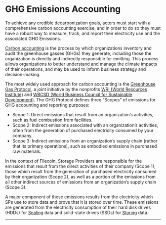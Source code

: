 # GHG Emissions Accounting

To achieve any credible decarbonization goals, actors must start with a comprehensive carbon accounting exercise, and in order to do so they must have a robust way to measure, track, and report their electricity use and the associated GHG Emissions.

[Carbon accounting](https://en.wikipedia.org/wiki/Carbon\_accounting) is the process by which organizations inventory and audit the greenhouse gasses (GHGs) they generate, including those the organization is directly and indirectly responsible for emitting. This process allows organizations to better understand and manage the climate impacts of their operations, and may be used to inform business strategy and decision-making.

The most widely used approach for carbon accounting is the [Greenhouse Gas Protocol](https://ghgprotocol.org/), a joint initiative by the nonprofits [WRI (World Resources Institute)](https://www.wri.org/) and [WBCSD (World Business Council for Sustainable Development)](https://www.wbcsd.org/). The GHG Protocol defines three “Scopes” of emissions for GHG accounting and reporting purposes:

* Scope 1: Direct emissions that result from an organization’s activities, such as fuel combustion from facilities.
* Scope 2: Indirect emissions associated with an organization’s activities, often from the generation of purchased electricity consumed by your company.
* Scope 3: Indirect emissions from an organization’s supply chain (rather that its primary operations), such as embodied emissions in purchased raw materials.

In the context of Filecoin, Storage Providers are responsible for the emissions that result from the direct activities of their company (Scope 1), those which result from the generation of purchased electricity consumed by their organization (Scope 2), as well as a portion of the emissions from all other indirect sources of emissions from an organization’s supply chain (Scope 3).

A major component of these emissions results from the electricity which SPs use to store data and prove that it is stored over time. These emissions are generated from the electricity consumption of their hard disk drives (HDDs) for [Sealing](https://spec.filecoin.io/#section-glossary.seal) data and solid-state drives (SSDs) for [Storing](https://spec.filecoin.io/#section-glossary.storage-miner-actor) data.

****
